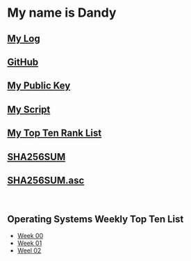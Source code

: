 # My name is Dandy

## [My Log](TXT/mylog.txt)
## [GitHub](https://github.com/dandyfebriano/os202/)
## [My Public Key](TXT/mypubkey.txt)
## [My Script](TXT/myscript.sh)
## [My Top Ten Rank List](TXT/myrank.txt)
## [SHA256SUM](TXT/SHA256SUM)
## [SHA256SUM.asc](TXT/SHA256SUM.asc)
<br>

## Operating Systems Weekly Top Ten List
- [Week 00](w00.md)
- [Week 01](w01.md)
- [Weel 02](w01.md)

